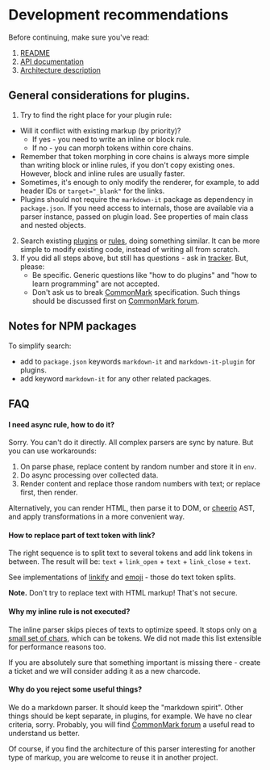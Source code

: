 # Development recommendations

Before continuing, make sure you've read:

1. [README](https://github.com/markdown-it/markdown-it#markdown-it)
2. [API documentation](https://markdown-it.github.io/markdown-it/)
3. [Architecture description](architecture.md)


## General considerations for plugins.

1. Try to find the right place for your plugin rule:
  - Will it conflict with existing markup (by priority)?
    - If yes - you need to write an inline or block rule.
    - If no - you can morph tokens within core chains.
  - Remember that token morphing in core chains is always more simple than writing
    block or inline rules, if you don't copy existing ones. However,
    block and inline rules are usually faster.
  - Sometimes, it's enough to only modify the renderer, for example, to add
    header IDs or `target="_blank"` for the links.
  - Plugins should not require the `markdown-it` package as dependency in `package.json`.
    If you need access to internals, those are available via a parser instance,
    passed on plugin load. See properties of main class and nested objects.
2. Search existing
   [plugins](https://www.npmjs.org/browse/keyword/markdown-it-plugin)
   or [rules](https://github.com/markdown-it/markdown-it/tree/master/lib),
   doing something similar. It can be more simple to modify existing code,
   instead of writing all from scratch.
3. If you did all steps above, but still has questions - ask in
   [tracker](https://github.com/markdown-it/markdown-it/issues). But, please:
   - Be specific. Generic questions like "how to do plugins" and
     "how to learn programming" are not accepted.
   - Don't ask us to break [CommonMark](http://commonmark.org/) specification.
     Such things should be discussed first on [CommonMark forum](http://talk.commonmark.org/).


## Notes for NPM packages

To simplify search:

- add to `package.json` keywords `markdown-it` and `markdown-it-plugin` for plugins.
- add keyword `markdown-it` for any other related packages.


## FAQ


#### I need async rule, how to do it?

Sorry. You can't do it directly. All complex parsers are sync by nature. But you
can use workarounds:

1. On parse phase, replace content by random number and store it in `env`.
2. Do async processing over collected data.
3. Render content and replace those random numbers with text; or replace first, then render.

Alternatively, you can render HTML, then parse it to DOM, or
[cheerio](https://github.com/cheeriojs/cheerio) AST, and apply transformations
in a more convenient way.


#### How to replace part of text token with link?

The right sequence is to split text to several tokens and add link tokens in between.
The result will be: `text` + `link_open` + `text` + `link_close` + `text`.

See implementations of [linkify](https://github.com/markdown-it/markdown-it/blob/master/lib/rules_core/linkify.mjs) and [emoji](https://github.com/markdown-it/markdown-it-emoji/blob/master/lib/replace.mjs) - those do text token splits.

__Note.__ Don't try to replace text with HTML markup! That's not secure.


#### Why my inline rule is not executed?

The inline parser skips pieces of texts to optimize speed. It stops only on [a small set of chars](https://github.com/markdown-it/markdown-it/blob/master/lib/rules_inline/text.mjs), which can be tokens. We did not made this list extensible for performance reasons too.

If you are absolutely sure that something important is missing there - create a
ticket and we will consider adding it as a new charcode.


#### Why do you reject some useful things?

We do a markdown parser. It should keep the "markdown spirit". Other things should
be kept separate, in plugins, for example. We have no clear criteria, sorry.
Probably, you will find [CommonMark forum](http://talk.commonmark.org/) a useful read to understand us better.

Of course, if you find the architecture of this parser interesting for another type
of markup, you are welcome to reuse it in another project.
